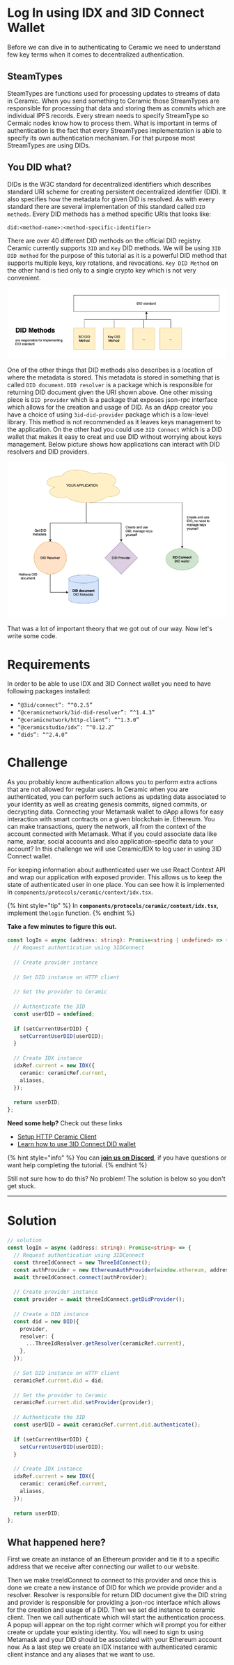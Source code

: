 # Log In using IDX and 3ID Connect Wallet

Before we can dive in to authenticating to Ceramic we need to understand few key terms when it comes to decentralized authentication.

## SteamTypes
SteamTypes are functions used for processing updates to streams of data in Ceramic. When you send something to Ceramic those StreamTypes are responsible for processing that data and storing them as commits which are individual IPFS records.
Every stream needs to specify StreamType so Cermaic nodes know how to process them. What is important in terms of authentication is the fact that every StreamTypes implementation is able to specify its own authentication mechanism.
For that purpose most StreamTypes are using DIDs.

## You DID what?

DIDs is the W3C standard for decentralized identifiers which describes standard URI scheme for creating persistent decentralized identifier (DID). It also specifies how the metadata for given DID is resolved.
As with every standard there are several implementation of this standard called `DID methods`. 
Every DID methods has a method specific URIs that looks like:

```
did:<method-name>:<method-specific-identifier>
```

There are over 40 different DID methods on the official DID registry. 
Ceramic currently supports `3ID` and `Key` DID methods.
We will be using `3ID DID method` for the purpose of this tutorial as it is a powerful DID method that supports multiple keys, key rotations, and revocations.
`Key DID Method` on the other hand is tied only to a single crypto key which is not very convenient.

![](../../../.gitbook/assets/pathways/ceramic/DID_standarad.png)

One of the other things that DID methods also describes is a location of where the metadata is stored. This metadata is stored in something that is called `DID document`.
`DID resolver` is a package which is responsible for returning DID document given the URI shown above.
One other missing piece is `DID provider` which is a package that exposes json-rpc interface which allows for the creation and usage of DID. 
As an dApp creator you have a choice of using `3id-did-provider` package which is a low-level library. This method is not recommended as it leaves keys management to the application.
On the other had you could use `3ID Connect` which is a DID wallet that makes it easy to creat and use DID without worrying about keys management.
Below picture shows how applications can interact with DID resolvers and DID providers.

![](../../../.gitbook/assets/pathways/ceramic/DID_usage.png)

That was a lot of important theory that we got out of our way. Now let's write some code.

# Requirements

In order to be able to use IDX and 3ID Connect wallet you need to have following packages installed:

* `“@3id/connect”: “^0.2.5”`
* `“@ceramicnetwork/3id-did-resolver”: “^1.4.3”`
* `“@ceramicnetwork/http-client”: “^1.3.0”`
* `“@ceramicstudio/idx”: “^0.12.2”`
* `“dids”: “^2.4.0”`

# Challenge

As you probably know authentication allows you to perform extra actions that are not allowed for regular users.
In Ceramic when you are authenticated, you can perform such actions as updating data associated to your identity as well as creating genesis commits, signed commits, or decrypting data.
Connecting your Metamask wallet to dApp allows for easy interaction with smart contracts on a given blockchain ie. Ethereum. You can make transactions, query the network, all from the context of the account connected with Metamask. 
What if you could associate data like name, avatar, social accounts and also application-specific data to your account? In this challenge we will use Ceramic/IDX to log user in using 3ID Connect wallet.

For keeping information about authenticated user we use React Context API and wrap our application with exposed provider.
This allows us to keep the state of authenticated user in one place. You can see how it is implemented in `components/protocols/ceramic/context/idx.tsx`.

{% hint style="tip" %}
In **`components/protocols/ceramic/context/idx.tsx`**, implement the`login` function.
{% endhint %}

**Take a few minutes to figure this out.**

```typescript
const logIn = async (address: string): Promise<string | undefined> => {
  // Request authentication using 3IDConnect

  // Create provider instance

  // Set DID instance on HTTP client

  // Set the provider to Ceramic

  // Authenticate the 3ID
  const userDID = undefined;

  if (setCurrentUserDID) {
    setCurrentUserDID(userDID);
  }

  // Create IDX instance
  idxRef.current = new IDX({
    ceramic: ceramicRef.current,
    aliases,
  });

  return userDID;
};
```

**Need some help?** Check out these links

- [Setup HTTP Ceramic Client](https://developers.ceramic.network/build/javascript/http/)
- [Learn how to use 3ID Connect DID wallet](https://developers.ceramic.network/authentication/3id-did/3id-connect/)

{% hint style="info" %}
You can [**join us on Discord**](https://discord.gg/fszyM7K), if you have questions or want help completing the tutorial.
{% endhint %}

Still not sure how to do this? No problem! The solution is below so you don't get stuck.

----------------------------------

# Solution

```typescript
// solution
const logIn = async (address: string): Promise<string> => {
  // Request authentication using 3IDConnect
  const threeIdConnect = new ThreeIdConnect();
  const authProvider = new EthereumAuthProvider(window.ethereum, address);
  await threeIdConnect.connect(authProvider);

  // Create provider instance
  const provider = await threeIdConnect.getDidProvider();

  // Create a DID instance
  const did = new DID({
    provider,
    resolver: {
      ...ThreeIdResolver.getResolver(ceramicRef.current),
    },
  });

  // Set DID instance on HTTP client
  ceramicRef.current.did = did;

  // Set the provider to Ceramic
  ceramicRef.current.did.setProvider(provider);

  // Authenticate the 3ID
  const userDID = await ceramicRef.current.did.authenticate();

  if (setCurrentUserDID) {
    setCurrentUserDID(userDID);
  }

  // Create IDX instance
  idxRef.current = new IDX({
    ceramic: ceramicRef.current,
    aliases,
  });

  return userDID;
};
```

## What happened here?
First we create an instance of an Ethereum provider  and tie it to a specific address that we receive after connecting our wallet to our website.

Then we make treeIdConnect to connect to this provider and once this is done we create a new instance of DID for which we provide provider and a resolver. Resolver is responsible for return DID document give the DID string and provider is responsible for providing a json-roc interface which allows for the creation and usage of a DID.
Then we set did instance to ceramic client.
Then we call authenticate which will start the authentication process. A popup will appear on the top right corrner which will prompt you for either create or update your existing identity. You will need to sign tx using Metamask and your DID should be associated with your Ethereum account now.
As a last step we create an IDX instance with authenticated ceramic client instance and any aliases that we want to use.




